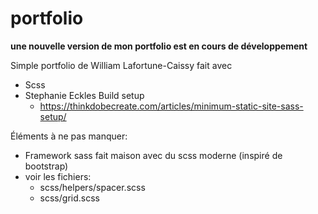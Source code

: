 # portfolio

**une nouvelle version de mon portfolio est en cours de développement**

Simple portfolio de William Lafortune-Caissy
fait avec

- Scss
- Stephanie Eckles Build setup
    -   https://thinkdobecreate.com/articles/minimum-static-site-sass-setup/


Éléments à ne pas manquer:
- Framework sass fait maison avec du scss moderne (inspiré de bootstrap)
- voir les fichiers:
    - scss/helpers/spacer.scss
    - scss/grid.scss
